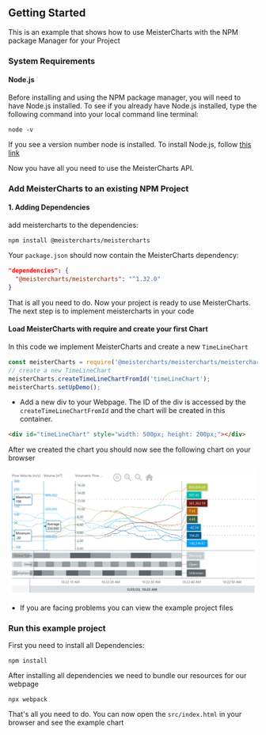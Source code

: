 ## Getting Started
This is an example that shows how to use MeisterCharts with the NPM package
Manager for your Project

### System Requirements

#### Node.js
Before installing and using the NPM package manager, you will need to have Node.js installed. To see if you already have Node.js installed,
type the following command into your local command line terminal:
```shell
node -v
```
If you see a version number node is installed.
To install Node.js, follow <a href="https://nodejs.org/en">this link</a>

Now you have all you need to use the MeisterCharts API.

### Add MeisterCharts to an existing NPM Project

#### 1. Adding Dependencies
add meistercharts to the dependencies:
```shell
npm install @meistercharts/meistercharts
```
Your ``package.json`` should now contain the MeisterCharts dependency:
```json
"dependencies": {
  "@meistercharts/meistercharts": "^1.32.0"
}
```
That is all you need to do. Now your project is ready to use MeisterCharts.
The next step is to implement meistercharts in your code

#### Load MeisterCharts with require and create your first Chart
In this code we implement MeisterCharts and create a new ``TimeLineChart``
```js
const meisterCharts = require('@meistercharts/meistercharts/meistercharts-easy-api');
// create a new TimeLineChart
meisterCharts.createTimeLineChartFromId('timeLineChart');
meisterCharts.setUpDemo();
```

* Add a new div to your Webpage. The ID of the div is accessed by the ``createTimeLineChartFromId`` and the
  chart will be created in this container.

```HTML
<div id="timeLineChart" style="width: 500px; height: 200px;"></div>
```

After we created the chart you should now see the following chart on your browser
<p align="center">
<img src="img/timeLineChart.png">
</p>

* If you are facing problems you can view the example project files

### Run this example project
First you need to install all Dependencies:
```shell
npm install
```

After installing all dependencies we need to bundle our resources
for our webpage

```shell
npx webpack
```

That's all you need to do. You can now open the ``src/index.html``
in your browser and see the example chart
